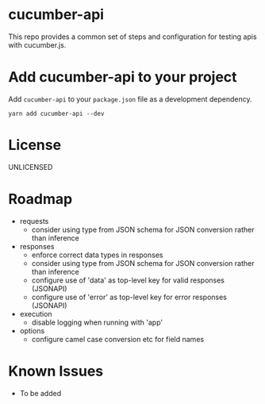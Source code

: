 # cucumber-api

This repo provides a common set of steps and configuration for testing apis with cucumber.js.

# Add cucumber-api to your project

Add `cucumber-api` to your `package.json` file as a development dependency.

```
yarn add cucumber-api --dev
```

# License
UNLICENSED

# Roadmap
* requests
  * consider using type from JSON schema for JSON conversion rather than inference
* responses
  * enforce correct data types in responses
  * consider using type from JSON schema for JSON conversion rather than inference
  * configure use of 'data' as top-level key for valid responses (JSONAPI)
  * configure use of 'error' as top-level key for error responses (JSONAPI)
* execution
  * disable logging when running with 'app'
* options
  * configure camel case conversion etc for field names

# Known Issues
- To be added
